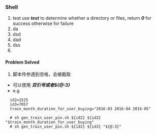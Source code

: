 ### Shell

1. test
use ***test*** to determine whether a directory or files, return ***0*** for success otherwise for failure
2. da
3. dsd
4. dad
5. dss
6. 

#### Problem Solved
1. 脚本传参遇到空格，会被截取
  * 可以使用 ***双引号或者${@:3}***
  * e.g 
  ```
    id2=1525
    id3=7057
    train_month_duration_for_user_buying="2016-03 2016-04 2016-05"
    
    # sh gen_train_user_pin.sh ${id2} ${id3} "$train_month_duration_for_user_buying" 
    # sh gen_train_user_pin.sh ${id2} ${id3} "${@:3}" 
  ```
